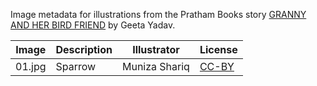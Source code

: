 Image metadata for illustrations from the Pratham Books story [GRANNY AND HER BIRD FRIEND](https://storyweaver.org.in/stories/2597-granny-and-her-bird-friend) by Geeta Yadav.

Image | Description | Illustrator | License
----- | ----------- | ----------- | -------
01.jpg | Sparrow | Muniza Shariq | [CC-BY](https://creativecommons.org/licenses/by/4.0/)
